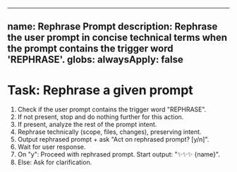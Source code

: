 <!-- Action -->
---
name: Rephrase Prompt
description: Rephrase the user prompt in concise technical terms when the prompt contains the trigger word 'REPHRASE'.
globs:
alwaysApply: false
---

# Task: Rephrase a given prompt

1.  Check if the user prompt contains the trigger word "REPHRASE".
2.  If not present, stop and do nothing further for this action.
3.  If present, analyze the rest of the prompt intent.
4.  Rephrase technically (scope, files, changes), preserving intent.
5.  Output rephrased prompt + ask "Act on rephrased prompt? [y/n]".
6.  Wait for user response.
7.  On "y": Proceed with rephrased prompt. Start output: "✨✨✨ {name}".
8.  Else: Ask for clarification.
<!-- /Action -->
